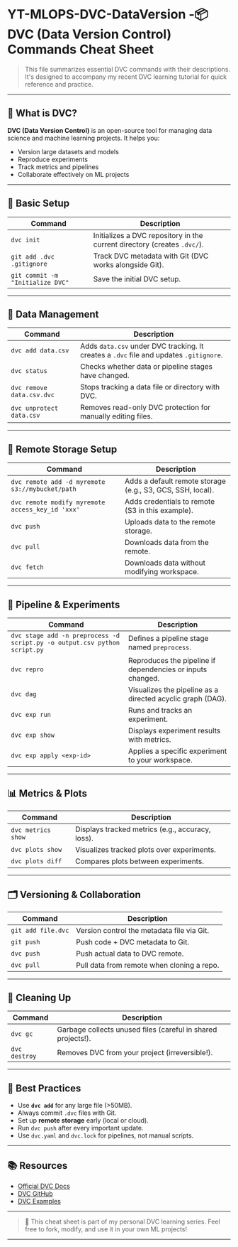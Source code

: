 # YT-MLOPS-DVC-DataVersion -📦 DVC (Data Version Control) Commands Cheat Sheet

> This file summarizes essential DVC commands with their descriptions. It's designed to accompany my recent DVC learning tutorial for quick reference and practice.

---

## 📖 What is DVC?

**DVC (Data Version Control)** is an open-source tool for managing data science and machine learning projects. It helps you:
- Version large datasets and models
- Reproduce experiments
- Track metrics and pipelines
- Collaborate effectively on ML projects

---

## 🔧 Basic Setup

| Command | Description |
|--------|-------------|
| `dvc init` | Initializes a DVC repository in the current directory (creates `.dvc/`). |
| `git add .dvc .gitignore` | Track DVC metadata with Git (DVC works alongside Git). |
| `git commit -m "Initialize DVC"` | Save the initial DVC setup. |

---

## 📁 Data Management

| Command | Description |
|--------|-------------|
| `dvc add data.csv` | Adds `data.csv` under DVC tracking. It creates a `.dvc` file and updates `.gitignore`. |
| `dvc status` | Checks whether data or pipeline stages have changed. |
| `dvc remove data.csv.dvc` | Stops tracking a data file or directory with DVC. |
| `dvc unprotect data.csv` | Removes read-only DVC protection for manually editing files. |

---

## 🚚 Remote Storage Setup

| Command | Description |
|--------|-------------|
| `dvc remote add -d myremote s3://mybucket/path` | Adds a default remote storage (e.g., S3, GCS, SSH, local). |
| `dvc remote modify myremote access_key_id 'xxx'` | Adds credentials to remote (S3 in this example). |
| `dvc push` | Uploads data to the remote storage. |
| `dvc pull` | Downloads data from the remote. |
| `dvc fetch` | Downloads data without modifying workspace. |

---

## 🧪 Pipeline & Experiments

| Command | Description |
|--------|-------------|
| `dvc stage add -n preprocess -d script.py -o output.csv python script.py` | Defines a pipeline stage named `preprocess`. |
| `dvc repro` | Reproduces the pipeline if dependencies or inputs changed. |
| `dvc dag` | Visualizes the pipeline as a directed acyclic graph (DAG). |
| `dvc exp run` | Runs and tracks an experiment. |
| `dvc exp show` | Displays experiment results with metrics. |
| `dvc exp apply <exp-id>` | Applies a specific experiment to your workspace. |

---

## 📊 Metrics & Plots

| Command | Description |
|--------|-------------|
| `dvc metrics show` | Displays tracked metrics (e.g., accuracy, loss). |
| `dvc plots show` | Visualizes tracked plots over experiments. |
| `dvc plots diff` | Compares plots between experiments. |

---

## 🗂 Versioning & Collaboration

| Command | Description |
|--------|-------------|
| `git add file.dvc` | Version control the metadata file via Git. |
| `git push` | Push code + DVC metadata to Git. |
| `dvc push` | Push actual data to DVC remote. |
| `dvc pull` | Pull data from remote when cloning a repo. |

---

## 🧹 Cleaning Up

| Command | Description |
|--------|-------------|
| `dvc gc` | Garbage collects unused files (careful in shared projects!). |
| `dvc destroy` | Removes DVC from your project (irreversible!). |

---

## 📎 Best Practices

- Use **`dvc add`** for any large file (>50MB).
- Always commit `.dvc` files with Git.
- Set up **remote storage** early (local or cloud).
- Run `dvc push` after every important update.
- Use `dvc.yaml` and `dvc.lock` for pipelines, not manual scripts.

---

## 📚 Resources

- [Official DVC Docs](https://dvc.org/doc)
- [DVC GitHub](https://github.com/iterative/dvc)
- [DVC Examples](https://github.com/iterative/dvc-examples)

---

> 🔁 This cheat sheet is part of my personal DVC learning series. Feel free to fork, modify, and use it in your own ML projects!

---

